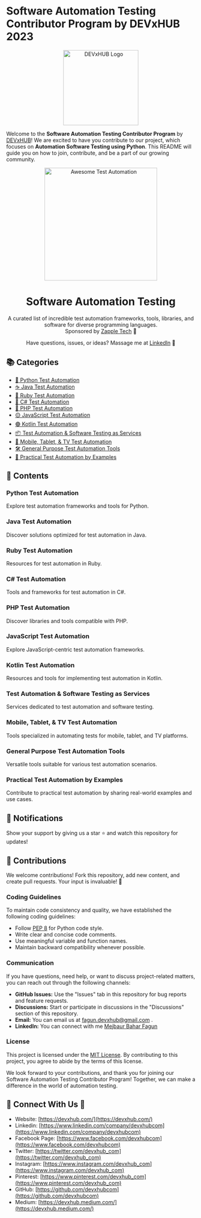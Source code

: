 # Software Automation Testing Contributor Program by DEVxHUB 2023

<p align="center">
  <img src="https://live.staticflickr.com/65535/51304040408_fdb0c064ee.jpg" alt="DEVxHUB Logo" width="200" height="200">
</p>

Welcome to the **Software Automation Testing Contributor Program** by  [DEVxHUB](https://devxhub.com)! We are excited to have you contribute to our project, which focuses on **Automation Software Testing using Python**. This README will guide you on how to join, contribute, and be a part of our growing community.

<p align="center">
  <img src="https://your-logo-url-here" alt="Awesome Test Automation" width="300" />
</p>

<h1 align="center">Software Automation Testing</h1>

<p align="center">
  A curated list of incredible test automation frameworks, tools, libraries, and software for diverse programming languages. 
  <br/>Sponsored by <a href="https://zapple.tech">Zapple Tech</a> 🚀
</p>

<p align="center">
  Have questions, issues, or ideas? Massage me at <a href="https://www.linkedin.com/in/mejbaur/">LinkedIn</a> 💬
</p>

## 📚 Categories

- [🐍 Python Test Automation](#python-test-automation)
- [☕ Java Test Automation](#java-test-automation)
- [💎 Ruby Test Automation](#ruby-test-automation)
- [🔷 C# Test Automation](#c-test-automation)
- [🔶 PHP Test Automation](#php-test-automation)
- [🟡 JavaScript Test Automation](#javascript-test-automation)
- [🟣 Kotlin Test Automation](#kotlin-test-automation)
- [📦 Test Automation & Software Testing as Services](#test-automation-and-software-testing-as-services)
- [📱 Mobile, Tablet, & TV Test Automation](#mobile-tablet-and-tv-test-automation)
- [🛠️ General Purpose Test Automation Tools](#general-purpose-test-automation-tools)
- [📝 Practical Test Automation by Examples](#practical-test-automation-by-examples)

## 🌟 Contents

### Python Test Automation
Explore test automation frameworks and tools for Python.

### Java Test Automation
Discover solutions optimized for test automation in Java.

### Ruby Test Automation
Resources for test automation in Ruby.

### C# Test Automation
Tools and frameworks for test automation in C#.

### PHP Test Automation
Discover libraries and tools compatible with PHP.

### JavaScript Test Automation
Explore JavaScript-centric test automation frameworks.

### Kotlin Test Automation
Resources and tools for implementing test automation in Kotlin.

### Test Automation & Software Testing as Services
Services dedicated to test automation and software testing.

### Mobile, Tablet, & TV Test Automation
Tools specialized in automating tests for mobile, tablet, and TV platforms.

### General Purpose Test Automation Tools
Versatile tools suitable for various test automation scenarios.

### Practical Test Automation by Examples
Contribute to practical test automation by sharing real-world examples and use cases.

## 📣 Notifications

Show your support by giving us a star ⭐ and watch this repository for updates!

## 🤝 Contributions

We welcome contributions! Fork this repository, add new content, and create pull requests. Your input is invaluable! 🙌

### Coding Guidelines

To maintain code consistency and quality, we have established the following coding guidelines:

- Follow [PEP 8](https://www.python.org/dev/peps/pep-0008/) for Python code style.
- Write clear and concise code comments.
- Use meaningful variable and function names.
- Maintain backward compatibility whenever possible.

### Communication

If you have questions, need help, or want to discuss project-related matters, you can reach out through the following channels:

- **GitHub Issues:** Use the "Issues" tab in this repository for bug reports and feature requests.
- **Discussions:** Start or participate in discussions in the "Discussions" section of this repository.
- **Email:** You can email us at fagun.devxhub@gmail.com .
- **LinkedIn:** You can connect with me [Mejbaur Bahar Fagun](https://www.linkedin.com/in/mejbaur/)

### License

This project is licensed under the [MIT License](https://github.com/devxhub/Software-Automation-Testing-Contributor-Program-by-DEVxHUB/blob/main/LICENSE). By contributing to this project, you agree to abide by the terms of this license.

We look forward to your contributions, and thank you for joining our Software Automation Testing Contributor Program! Together, we can make a difference in the world of automation testing.


## 🔰 Connect With Us 🔰

- Website: [https://devxhub.com/](https://devxhub.com/)
- Linkedin: [https://www.linkedin.com/company/devxhubcom](https://www.linkedin.com/company/devxhubcom)
- Facebook Page: [https://www.facebook.com/devxhubcom](https://www.facebook.com/devxhubcom)
- Twitter: [https://twitter.com/devxhub_com](https://twitter.com/devxhub_com)
- Instagram: [https://www.instagram.com/devxhub_com](https://www.instagram.com/devxhub_com)
- Pinterest: [https://www.pinterest.com/devxhub_com](https://www.pinterest.com/devxhub_com)
- GitHub: [https://github.com/devxhubcom](https://github.com/devxhubcom)
- Medium: [https://devxhub.medium.com/](https://devxhub.medium.com/)
